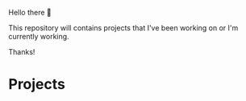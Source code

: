 Hello there 👋

This repository will contains projects that I've been working on or I'm currently working. 

Thanks!




# Projects
